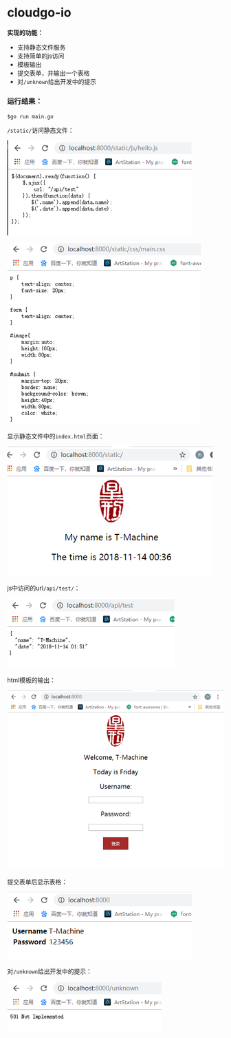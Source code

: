 # cloudgo-io
**实现的功能：**

- 支持静态文件服务
- 支持简单的js访问
- 模板输出
- 提交表单，并输出一个表格
- 对`/unknown`给出开发中的提示



### 运行结果：

```
$go run main.go
```



`/static/`访问静态文件：

![static-js](./images/static-js.png)

![static-css](./images/static-css.png)

显示静态文件中的`index.html`页面：

![static-index](./images/static-index.png)

js中访问的url`/api/test/`：

![api-test](./images/api-test.png)

html模板的输出：

![home](./images/home.png)

提交表单后显示表格：

![form](./images/form.png)

对`/unknown`给出开发中的提示：

![unknown](./images/unknown.png)
